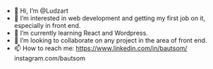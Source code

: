- 👋 Hi, I’m @Ludzart
- 👀 I’m interested in web development and getting my first job on it, especially in front end.
- 🌱 I’m currently learning React and Wordpress.
- 💞️ I’m looking to collaborate on any project in the area of front end.
- 📫 How to reach me: 
https://www.linkedin.com/in/bautsom/
instagram.com/bautsom




<!---
Ludzart/Ludzart is a ✨ special ✨ repository because its `README.md` (this file) appears on your GitHub profile.
You can click the Preview link to take a look at your changes.
--->
